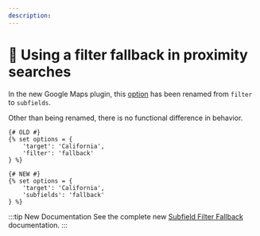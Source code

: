 ```yaml
---
description:
---
```


# 🔧 Using a filter fallback in proximity searches

<update-message/>

In the new Google Maps plugin, this [option](/proximity-search/options/#subfields) has been renamed from `filter` to `subfields`.

Other than being renamed, there is no functional difference in behavior.

```twig
{# OLD #}
{% set options = {
    'target': 'California',
    'filter': 'fallback'
} %}

{# NEW #}
{% set options = {
    'target': 'California',
    'subfields': 'fallback'
} %}
```

:::tip New Documentation
See the complete new [Subfield Filter Fallback](/guides/filter-by-subfields/#subfield-filter-fallback) documentation.
:::
